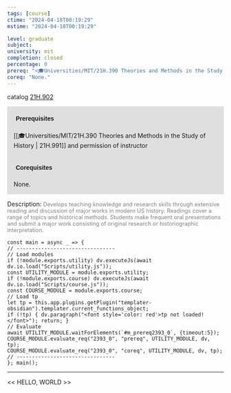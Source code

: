 ```yaml
---
tags: [course]
ctime: "2024-04-18T00:19:29"
mstime: "2024-04-18T00:19:29"

level: graduate
subject: 
university: mit
completion: closed
percentage: 0
prereq: "<🎓Universities/MIT/21H.390 Theories and Methods in the Study of History> and permission of instructor"
coreq: "None."
---
```


catalog [21H.902](http://student.mit.edu/catalog/m21Hb.html#21H.902)

<span style="display: block; padding: 15px; background-color: rgb(100, 100, 100, 0.2);"><font id="m_prereq2393_0" style="display: block; font-family: Arial, sans-serif; font-weight: bold; padding: 5px">Prerequisites</font><br><span id="prereq2393_0">[[🎓Universities/MIT/21H.390 Theories and Methods in the Study of History | 21H.991]] and permission of instructor</span></span>
<span style="display: block; padding: 15px; background-color: rgb(100, 100, 100, 0.2);"><font id="m_coreq2393_0" style="display: block; font-family: Arial, sans-serif; font-weight: bold; padding: 5px">Corequisites</font><br><span id="coreq2393_0">None.</span></span>

<font style="">Description:</font>
<font style="color: grey; font-size: 0.8rem;">Develops teaching knowledge and research skills through extensive reading and discussion of major works in modern US history. Readings cover a range of topics and historical methods. Students make frequent oral presentations and submit a major work consisting of original research or historiographic interpretation.</font>

```dataviewjs
const main = async _ => {
// --------------------------------
// Load modules
if (!module.exports.utility) dv.executeJs(await dv.io.load("Scripts/utility.js"));
const UTILITY_MODULE = module.exports.utility;
if (!module.exports.course) dv.executeJs(await dv.io.load("Scripts/course.js"));
const COURSE_MODULE = module.exports.course;
// Load tp
let tp = this.app.plugins.getPlugin("templater-obsidian").templater.current_functions_object;
if (!tp) { dv.paragraph("<font style='color: red'>tp not loaded!</font>"); return; }
// Evaluate
await UTILITY_MODULE.waitForElements(`#m_prereq2393_0`, {timeout:5});
COURSE_MODULE.evaluate_req("2393_0", "prereq", UTILITY_MODULE, dv, tp);
COURSE_MODULE.evaluate_req("2393_0", "coreq", UTILITY_MODULE, dv, tp);
// --------------------------------
}; main();
```

---

<< HELLO, WORLD >>
